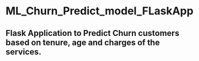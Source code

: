 # ML_Churn_Predict_model_FLaskApp

<h2>Flask Application to Predict Churn customers based on tenure, age and charges of the services. </h2>
